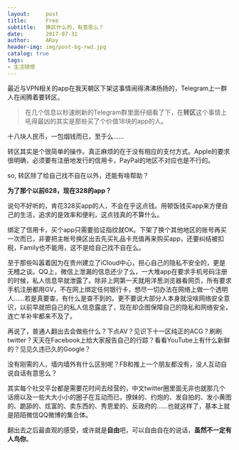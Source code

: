 ```yaml
---
layout:     post
title:      Free
subtitle:   换区什么的，有意思么？
date:       2017-07-31
author:     ARay
header-img: img/post-bg-rwd.jpg
catalog: true
tags:
- 生活随想
---
```


最近与VPN相关的app在我天朝区下架这事情闹得沸沸扬扬的，Telegram上一群人在闹腾着要转区。

> 在几个信息以秒速刷新的Telegram群里面仔细看了下，在**转区**这个事情上吼得最凶的其实是那些买了个价值18块的app的人。

十八块人民币，一包烟钱而已，至于么……


转区其实是个很简单的操作。真正麻烦的在于没有相应的支付方式。Apple的要求很明确，必须要有注册地发行的信用卡，PayPal的地区不对应也是不行的。

so, 转区除了给自己找不自在以外，还能有啥帮助？

**为了那个以前628，现在328的app？**

说句不好听的，肯花328买app的人，不会在乎这点钱。用顿饭钱买app来方便自己的生活，追求的是效率和便利，这点钱真的不算什么。

绑定了信用卡，买个app只需要验证指纹就OK。下架了换个其他地区的账号再买一次而已，非要把主帐号换区出去先买礼品卡充值再来购买app，还要纠结被扣税，Family也不能用，这不是给自己找不自在么。

至于那些叫嚣着因为在贵州建立了iCloud中心，担心自己的隐私不安全的，更是无稽之谈。QQ上，微信上泄漏的信息还少了么，一大堆app在要求手机号码注册的时候，私人信息早就泄露了。除非上网第一天就用洋葱浏览器看网页，所有要求手机注册都用GV，不在网上绑定任何银行卡，想尽一切办法在网络上做一个透明人……若是真要查，有什么是查不到的。更不要说大部分人本身就没啥网络安全意识，以前早就把自己的私人信息露底了，现在却企图保障自己的隐私和网络安全，连亡羊补牢都来不及了。

再说了，普通人翻出去会做些什么？下点AV？见识下十一区纯正的ACG？刷刷twitter？天天在Facebook上给大家报告自己的行踪？看看YouTube上有什么新鲜的？见见久违已久的Google？

没有刚需的人，墙内墙外有什么区别呢？FB和推上一个朋友都没有，没人互动自说自话有意思么？

其实每个社交平台都是需要花时间去经营的，中文twitter圈里面无非也就那几个话痨以及一些大大小小的圈子在互动而已，撩妹的、约炮的、发自拍的、发小黄图的、跪舔的、炫富的、卖东西的、秀恩爱的、反政府的……也就这样了，基本上就是陌陌微信QQ微博的集合体。

翻出去之后最直观的感受，或许就是**自由**吧，可以自由自在的说话，**虽然不一定有人鸟你**。